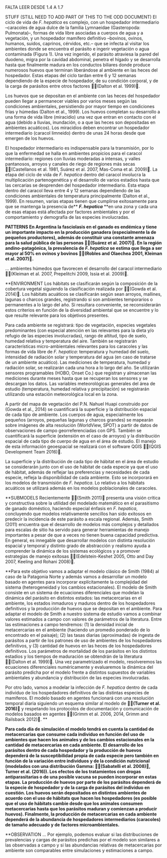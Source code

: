 FALTA LEER DESDE 1.4 A 1.7


STUFF (STILL NEED TO ADD PART OF THIS TO THE ODD DOCUMENT)
El ciclo de vida de _F. hepatica_ es complejo, con un hospedador intermediario –caracoles de agua dulce de la familia Lymnaeidae (Gasteropoda: Pulmonata)–, formas de vida libre asociadas a cuerpos de agua y a vegetación, y un hospedador mamífero definitivo –bovinos, ovinos, humanos, suidos, caprinos, cérvidos, etc.– que se infecta al visitar los ambientes donde se encuentra el parásito e ingerir vegetación o agua contaminada (Figura 1). Una vez ingerido, el parásito atraviesa la pared del duodeno, migra por la cavidad abdominal, penetra el hígado y se desarrolla hasta que finalmente madura en los conductos biliares donde produce numerosos huevos que terminan liberándose al ambiente en las heces del hospedador. Estas etapas del ciclo tardan entre 6 y 12 semanas dependiendo de la especie de hospedador, de su condición corporal, y de la carga de parásitos entre otros factores (Dalton et al. 1999).

Los huevos que se depositan en el ambiente con las heces del hospedador pueden llegar a permanecer viables por varios meses según las condiciones ambientales, persistiendo por mayor tiempo en condiciones frías y húmedas (Dalton et al., 1999). Los huevos completan su desarrollo a una forma de vida libre (miracidio) una vez que entran en contacto con el agua (debido a lluvias, inundación, o a que las heces son depositadas en ambientes acuáticos). Los miracidios deben encontrar un hospedador intermediario (caracol limneido) dentro de unas 24 horas desde que emergen de los huevos.

El hospedador intermediario es indispensable para la transmisión, por lo que la enfermedad se halla en ambientes propicios para el caracol intermediario: regiones con lluvias moderadas a intensas, y valles pantanosos, arroyos y canales de riego de regiones más secas (Castellanos et al. 1981, Suárez et al. 2007, Mas-Coma et al. 2009). La etapa del ciclo de vida de _F. hepatica_ dentro del caracol involucra la multiplicación partenogenética y el desarrollo de varios estadios hasta que las cercarias se desprenden del hospedador intermediario. Esta etapa dentro del caracol lleva entre 4 y 12 semanas dependiendo de las condiciones ambientales de temperatura principalmente (Dalton et al., 1999). En resumen, varias etapas tienen que cumplirse exitosamente para que se mantenga la presencia de** _**F. hepatica**_ **en una zona y cada una de esas etapas está afectada por factores ambientales y por el comportamiento y demografía de las especies involucradas.


**PATTERNS
En Argentina la fasciolasis en el ganado es endémica y tiene un importante impacto en la producción ganadera (especialmente la de pequeños productores), además de constituir una constante amenaza para la salud pública de las personas (Suárez et al. 2007). En la región andino-patagónica, la prevalencia de _F. hepatica_ se estima que llega a ser mayor al 50% en ovinos y bovinos (Robles and Olaechea 2001, Kleiman et al. 2007).**

... ambientes húmedos que favorecen el desarrollo del caracol intermediario (Kleiman et al. 2007, Prepelitchi 2009, Issia et al. 2009).


**ENVIRONMENT
Los hábitats se clasificarán según la composición de la cobertura vegetal siguiendo la clasificación realizada por (Gowda et al. 2014). Los hábitats acuáticos se clasificarán según sean arroyos, mallines, lagunas o charcos grandes, registrando si son ambientes temporarios o permanentes a lo largo del año. Si resultara conveniente, se reconsiderarán estos criterios en función de la diversidad ambiental que se encuentre y lo que resulte relevante para los objetivos presentes.


Para cada ambiente se registrará: tipo de vegetación, especies vegetales predominantes (con especial atención en las relevantes para la dieta y/o refugio de las especies involucradas), rango de altitud, tipo de suelo, humedad relativa y temperatura del aire. También se registrarán características micro-ambientales relevantes para los caracoles y las formas de vida libre de _F. hepatica_: temperatura y humedad del suelo, intensidad de radiación solar y temperatura del agua (en caso de tratarse de un ambiente acuático). Las mediciones de temperatura, humedad y radiación solar, se realizarán cada una hora a lo largo del año. Se utilizarán sensores programables (HOBO, Onset Co.) que registran y almacenan las mediciones durante meses hasta que se recuperan los sensores y se descargan los datos. Las variables meteorológicas generales del área de estudio (temperatura, humedad relativa y precipitación) se registrarán utilizando una estación meteorológica local en la zona.

A partir del mapa de vegetación del P.N. Nahuel Huapi construido por (Gowda et al., 2014) se cuantificará la superficie y la distribución espacial de cada tipo de ambiente. Los cuerpos de agua, especialmente los pequeños (arroyos, pequeñas lagunas y charcos grandes) se mapearán sobre imágenes de alta resolución (WorldView, SPOT) a partir de datos de observaciones de campo georreferenciadas con GPS. También se cuantificará la superficie (extensión en el caso de arroyos) y la distribución espacial de cada tipo de cuerpo de agua en el área de estudio. El manejo de esta información geoespacial se realizará con el software QGIS (QGIS Development Team 2016).

La superficie y la distribución de cada tipo de hábitat en el área de estudio se considerarán junto con el uso de hábitat de cada especie ya que el uso de hábitat, además de reflejar las preferencias y necesidades de cada especie, refleja la disponibilidad de cada ambiente. Esto se incorporará en los modelos de transmisión de _F. hepatica_. Lo relativo a los hábitats acuáticos se utilizará además en los modelos poblacionales de caracoles.




**SUBMODELS
Recientemente (Smith 2011) presenta una visión crítica y constructiva sobre la utilidad del modelado matemático en el parasitismo de ganado doméstico, haciendo especial énfasis en _F. hepatica_, concluyendo que modelos relativamente sencillos han sido exitosos en predecir la incidencia de este parásito a escala regional. Además, Smith (2011) encuentra que el desarrollo de modelos más complejos y detallados para escalas de sitio ha servido para generar herramientas de manejo importantes a pesar de que a veces no tienen buena capacidad predictiva. En general, es innegable que desarrollar modelos con distinta resolución espacial y temporal y distinto grado de abstracción y realismo ayuda a comprender la dinámica de los sistemas ecológicos y a promover estrategias de manejo exitosas (Edelstein-Keshet 2005, Otto and Day 2007, Keeling and Rohani 2008).


**Para este objetivo vamos a adaptar el modelo clásico de Smith (1984) al caso de la Patagonia Norte y además vamos a desarrollar un modelo basado en agentes para incorporar explícitamente la complejidad del sistema (heterogeneidad y los cambios estacionales). El modelo de Smith consiste en un sistema de ecuaciones diferenciales que modelan la dinámica del parásito en distintos estados: las metacercarias en el ambiente, los estados inmaduros y maduros dentro de los hospedadores definitivos y la producción de huevos que se depositan en el ambiente. Para adaptar el modelo de Smith a nuestro sistema de estudio vamos a combinar valores estimados a campo con valores de parámetros de la literatura. Entre las estimaciones a campo tendremos: (1) la densidad inicial de metacercarias en el ambiente (haciendo un promedio ponderado de lo encontrado en el paisaje); (2) las tasas diarias (aproximadas) de ingesta de parásitos a partir de los patrones de uso de ambientes de los hospedadores definitivos, y (3) cantidad de huevos en las heces de los hospedadores definitivos. Los parámetros de mortalidad de los parásitos en los distintos estadios y los tiempos de maduración se obtendrán de la literatura (Dalton et al. 1999). Una vez parametrizado el modelo, resolveremos las ecuaciones diferenciales numéricamente y evaluaremos la dinámica del parásito predicha por el modelo frente a distintos supuestos de variables ambientales y abundancia y distribución de las especies involucradas. 

Por otro lado, vamos a modelar la infección de _F. hepatica_ dentro de cada individuo de los hospedadores definitivos de las distintas especies de mamíferos. El modelo basado en agentes funcionará con una resolución temporal diaria siguiendo un esquema similar al modelo de **(Turner et al. 2016)** y respetando los protocolos de documentación y comunicación de modelos basados en agentes (Grimm et al. 2006, 2014, Grimm and Railsback 2012).
**

**Para cada día de simulación el modelo tendrá en cuenta la cantidad de metacercarias que consume cada individuo en función del uso de ambientes que hacen los animales y de los cambios estacionales en la cantidad de metacercarias en cada ambiente. El desarrollo de los parásitos dentro de cada hospedador y la producción de huevos dependerá de la susceptibilidad propia de cada especie pero también en función de la variación entre individuos y de la condición nutricional (modelados con una distribución Gamma: (Sabatelli et al. 2008), Turner et al. (2016)). Los efectos de los tratamientos con drogas antiparasitarias o de una posible vacuna se pueden incorporar en estas etapas. La producción de huevos por parte de los parásitos dependerá de la especie de hospedador y de la carga de parásitos del individuo en cuestión. Los huevos serán depositados en distintos ambientes de acuerdo con el uso de hábitats que hacen los hospedadores (es posible que el uso de hábitats cambie desde que los animales consumen metacercarias hasta que los parásitos maduran y comienzan a producir huevos). Finalmente, la producción de metacercarias en cada ambiente dependerá de la abundancia de hospedadores intermediarios (caracoles) de tamaño adecuado y de factores microambientales.**




**OBSERVATION
... Por ejemplo, podemos evaluar si las distribuciones de prevalencias y cargas de parásitos predichas por el modelo son similares a las observadas a campo y si las abundancias relativas de metacercarias por ambiente son comparables entre simulaciones y estimaciones a campo.



